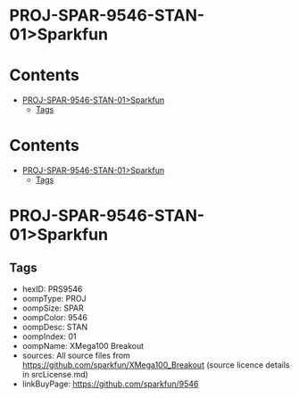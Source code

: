 
PROJ-SPAR-9546-STAN-01>Sparkfun
===============================

Contents
========

* [PROJ-SPAR-9546-STAN-01>Sparkfun](#proj-spar-9546-stan-01sparkfun)
	* [Tags](#tags)

Contents
========

* [PROJ-SPAR-9546-STAN-01>Sparkfun](#proj-spar-9546-stan-01sparkfun)
	* [Tags](#tags)

# PROJ-SPAR-9546-STAN-01>Sparkfun

## Tags

- hexID: PRS9546
- oompType: PROJ
- oompSize: SPAR
- oompColor: 9546
- oompDesc: STAN
- oompIndex: 01
- oompName: XMega100 Breakout
- sources: All source files from https://github.com/sparkfun/XMega100_Breakout (source licence details in srcLicense.md)
- linkBuyPage: https://github.com/sparkfun/9546
